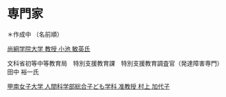 # 専門家
＊作成中
（名前順）

[尚絅学院大学 教授 小池 敏英氏](https://www.shokei.jp/institution/research/teacher/item.php?p=94)

文科省初等中等教育局　特別支援教育課　特別支援教育調査官（発達障害専門）　田中 裕一氏

[甲南女子大学 人間科学部総合子ども学科 准教授 村上 加代子](https://researchmap.jp/kayoko_mkm)


